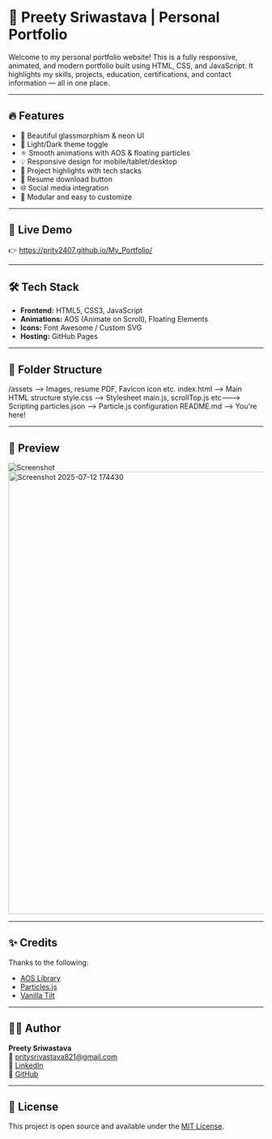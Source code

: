 # 💼 Preety Sriwastava | Personal Portfolio

Welcome to my personal portfolio website! This is a fully responsive, animated, and modern portfolio built using HTML, CSS, and JavaScript. It highlights my skills, projects, education, certifications, and contact information — all in one place.

---

## 🔥 Features

- 🎨 Beautiful glassmorphism & neon UI
- 🌙 Light/Dark theme toggle
- ⚛️ Smooth animations with AOS & floating particles
- 💡 Responsive design for mobile/tablet/desktop
- 🧠 Project highlights with tech stacks
- 📜 Resume download button
- 🌐 Social media integration
- 🧩 Modular and easy to customize

---

## 🚀 Live Demo

👉 https://prity2407.github.io/My_Portfolio/

---

## 🛠️ Tech Stack

- **Frontend:** HTML5, CSS3, JavaScript
- **Animations:** AOS (Animate on Scroll), Floating Elements
- **Icons:** Font Awesome / Custom SVG
- **Hosting:** GitHub Pages

---


## 📂 Folder Structure

/assets --> Images, resume PDF, Favicon icon etc.
index.html --> Main HTML structure
style.css --> Stylesheet
main.js, scrollTop.js etc---> Scripting 
particles.json --> Particle.js configuration
README.md --> You're here!



---

## 📸 Preview

![Screenshot](assets/preview.png)<img width="1850" height="873" alt="Screenshot 2025-07-12 174430" src="https://github.com/user-attachments/assets/1e661025-f492-4c66-b76a-f7e41ec3c62e" />


---

## ✨ Credits

Thanks to the following:
- [AOS Library](https://michalsnik.github.io/aos/)
- [Particles.js](https://vincentgarreau.com/particles.js/)
- [Vanilla Tilt](https://micku7zu.github.io/vanilla-tilt.js/)

---

## 🧑‍💻 Author

**Preety Sriwastava**  
📧 [pritysrivastava821@gmail.com](mailto:pritysrivastava821@gmail.com)  
🔗 [LinkedIn](https://www.linkedin.com/in/preety-sriwastava-5b3b33261/)  
🐙 [GitHub](https://github.com/prity2407)

---

## 📌 License

This project is open source and available under the [MIT License](LICENSE).
